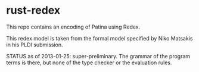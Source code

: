 rust-redex
==========

This repo contains an encoding of Patina using Redex.

This redex model is taken from the formal model specified by Niko Matsakis
in his PLDI submission.

STATUS as of 2013-01-25: super-preliminary. The grammar of the program
terms is there, but none of the type checker or the evaluation rules.
